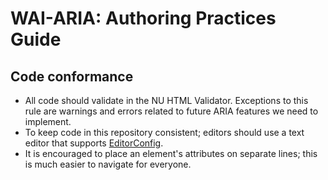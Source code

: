 # WAI-ARIA: Authoring Practices Guide

## Code conformance

* All code should validate in the NU HTML Validator. Exceptions to this rule are warnings and errors related to future ARIA features we need to implement.
* To keep code in this repository consistent; editors should use a text editor that supports [EditorConfig](http://editorconfig.org/).
* It is encouraged to place an element's attributes on separate lines; this is much easier to navigate for everyone.
